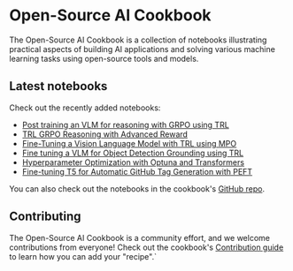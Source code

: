 # Open-Source AI Cookbook

The Open-Source AI Cookbook is a collection of notebooks illustrating practical aspects of building AI
applications and solving various machine learning tasks using open-source tools and models.

## Latest notebooks

Check out the recently added notebooks:

- [Post training an VLM for reasoning with GRPO using TRL](fine_tuning_vlm_grpo_trl)
- [TRL GRPO Reasoning with Advanced Reward](trl_grpo_reasoning_advanced_reward)
- [Fine-Tuning a Vision Language Model with TRL using MPO](fine_tuning_vlm_mpo)
- [Fine tuning a VLM for Object Detection Grounding using TRL](fine_tuning_vlm_object_detection_grounding)
- [Hyperparameter Optimization with Optuna and Transformers](optuna_hpo_with_transformers)
- [Fine-tuning T5 for Automatic GitHub Tag Generation with PEFT](finetune_t5_for_search_tag_generation)

You can also check out the notebooks in the cookbook's [GitHub repo](https://github.com/huggingface/cookbook).

## Contributing

The Open-Source AI Cookbook is a community effort, and we welcome contributions from everyone!
Check out the cookbook's [Contribution guide](https://github.com/huggingface/cookbook/blob/main/README.md) to learn
how you can add your "recipe".`